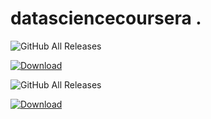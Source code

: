 # datasciencecoursera .     
![GitHub All Releases](https://img.shields.io/github/downloads/MitaliBo/datasciencecoursera/total?style=flat-square)

[ ![Download](https://api.bintray.com/packages/cliutils/CLI11/CLI11%3Acliutils/images/download.svg) ](https://bintray.com/cliutils/CLI11/CLI11%3Acliutils/_latestVersion)

![GitHub All Releases](https://img.shields.io/github/downloads/logrus/logrus/total)

[ ![Download](https://api.bintray.com/packages/cliutils/CLI11/CLI11%3Acliutils/images/download.svg) ](https://search.gocenter.io/github.com~2Fsirupsen~2Flogrus/info/_latestVersion)
